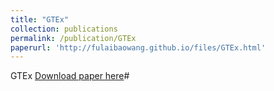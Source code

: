 ```yaml
---
title: "GTEx"
collection: publications
permalink: /publication/GTEx
paperurl: 'http://fulaibaowang.github.io/files/GTEx.html'
---
```

GTEx
[Download paper here](http://fulaibaowang.github.io/files/GTEx.html)# 

